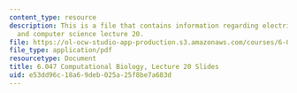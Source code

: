 ```yaml
---
content_type: resource
description: This is a file that contains information regarding electrical engineering
  and computer science lecture 20.
file: https://ol-ocw-studio-app-production.s3.amazonaws.com/courses/6-047-computational-biology-fall-2015/e53dd96c18a69deb025a25f8be7a683d_MIT6_047F15_Lecture20.pdf
file_type: application/pdf
resourcetype: Document
title: 6.047 Computational Biology, Lecture 20 Slides
uid: e53dd96c-18a6-9deb-025a-25f8be7a683d
---
```

